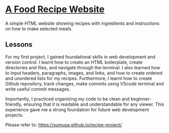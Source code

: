 # [A Food Recipe Website](https://sumusa.github.io/recipe-project/)

A simple HTML website showing recipes with ingredients and instructions on how to make selected meals.

## Lessons

For my first project, I gained foundational skills in web development and version control. I learnt how to create an HTML boilerplate, create directories and files, and navigate through the terminal. I also learned how to input headers, paragraphs, images, and links, and how to create ordered and unordered lists for my recipes. Furthermore, I learnt how to create Github repository, track changes, make commits using VScode terminal and write useful commit messages.

Importantly, I practiced organizing my code to be clean and beginner-friendly, ensuring that it is readable and understandable for any viewer. This experience gave me a strong foundation for future web development projects.

Please refer to: https://sumusa.github.io/recipe-project/
